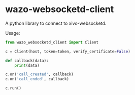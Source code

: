 # wazo-websocketd-client

A python library to connect to xivo-websocketd.


Usage:

```python
from wazo_websocketd_client import Client

c = Client(host, token=token, verify_certificate=False)

def callback(data):
    print(data)

c.on('call_created', callback)
c.on('call_ended', callback)

c.run()
```
